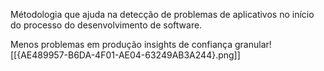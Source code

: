 Métodologia que ajuda na detecção de problemas de aplicativos no início do processo do desenvolvimento de software. 

Menos problemas em produção
insights de confiança granular![[{AE489957-B6DA-4F01-AE04-63249AB3A244}.png]]